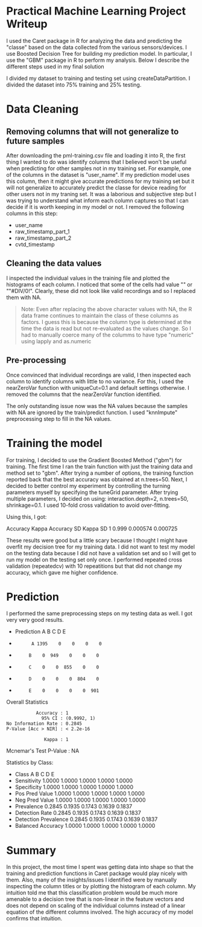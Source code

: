 Practical Machine Learning Project Writeup
==========================================

I used the Caret package in R for analyzing the data and predicting the "classe" based on the data collected from the various sensors/devices. I use Boosted Decision Tree for building my prediction model. In particular, I use the "GBM" package in R to perform my analysis. Below I describe the different steps used in my final solution


I divided my dataset to training and testing set using createDataPartition. I divided the dataset into 75% training and 25% testing. 

# Data Cleaning

## Removing columns that will not generalize to future samples
After downloading the pml-training.csv file and loading it into R, the first thing I wanted to do was identify columns that I believed won't be useful when predicting for other samples not in my training set. For example, one of the columns in the dataset is "user_name". If my prediction model uses this column, then it might give accurate predictions for my training set but it will not generalize to accurately predict the classe for device reading for other users not in my traning set. It was a laborious and subjective step but I was trying to understand what inform each column captures so that I can decide if it is worth keeping in my model or not. I removed the following columns in this step:
* user_name
* raw_timestamp_part_1
* raw_timestamp_part_2
* cvtd_timestamp

## Cleaning the data values

I inspected the individual values in the training file and plotted the histograms of each column. I noticed that some of the cells had value "" or ""#DIV/0!". Clearly, these did not look like valid recordings and so I replaced them with NA. 

> Note: Even after replacing the above character values with NA, the R data frame continues to maintain the class of these columns as factors. I guess this is because the column type is determined at the time the data is read but not re-evaluated as the values change. So I had to manually coerce many of the columms to have type "numeric" using lapply and as.numeric


## Pre-processing

Once convinced that individual recordings are valid, I then inspected each column to identify columns with little to no variance. For this, I used the nearZeroVar function with uniqueCut=0.1 and default settings otherwise. I removed the columns that the nearZeroVar function identified.

The only outstanding issue now was the NA values because the samples with NA are ignored by the train/predict function. I used "knnImpute" preprocessing step to fill in the NA values. 

# Training the model

For training, I decided to use the Gradient Boosted Method ("gbm") for training. The first time I ran the train function with just the training data and method set to "gbm". After trying a number of options, the training function reported back that the best accuracy was obtained at n.trees=50. Next, I decided to better control my experiment by controlling the turning parameters myself by specifying the tuneGrid parameter. After trying multiple parameters, I decided on using: interaction.depth=2, n.trees=50, shrinkage=0.1. I used 10-fold cross validation to avoid over-fitting.

Using this, I got:

  Accuracy  Kappa  Accuracy SD  Kappa SD
  1         0.999  0.000574     0.000725

These results were good but a little scary because I thought I might have overfit my decision tree for my training data. I did not want to test my model on the testing data because I did not have a validation set and so I will get to run my model on the testing set only once. I performed repeated cross validation (repeatedcv) with 10 repeatitions but that did not change my accuracy, which gave me higher confidence.  

# Prediction

I performed the same preprocessing steps on my testing data as well. I got very very good results.

* Prediction    A    B    C    D    E
*           A 1395    0    0    0    0
*          B    0  949    0    0    0
*          C    0    0  855    0    0
*          D    0    0    0  804    0
*          E    0    0    0    0  901

Overall Statistics
                                     
               Accuracy : 1          
                 95% CI : (0.9992, 1)
    No Information Rate : 0.2845     
    P-Value [Acc > NIR] : < 2.2e-16  
                                     
                  Kappa : 1          
 Mcnemar's Test P-Value : NA         

Statistics by Class:
* Class A B C D E
* Sensitivity            1.0000   1.0000   1.0000   1.0000   1.0000
* Specificity            1.0000   1.0000   1.0000   1.0000   1.0000
* Pos Pred Value         1.0000   1.0000   1.0000   1.0000   1.0000
* Neg Pred Value         1.0000   1.0000   1.0000   1.0000   1.0000
* Prevalence             0.2845   0.1935   0.1743   0.1639   0.1837
* Detection Rate         0.2845   0.1935   0.1743   0.1639   0.1837
* Detection Prevalence   0.2845   0.1935   0.1743   0.1639   0.1837
* Balanced Accuracy      1.0000   1.0000   1.0000   1.0000   1.0000

# Summary

In this project, the most time I spent was getting data into shape so that the training and prediction functions in Caret package would play nicely with them. Also, many of the insights/issues I identified were by manually inspecting the column titles or by plotting the histogram of each column. My intuition told me that this classification problem would be much more amenable to a decision tree that is non-linear in the feature vectors and does not depend on scaling of the individual columns instead of a linear equation of the different columns involved. The high accuracy of my model confirms that intuition.
